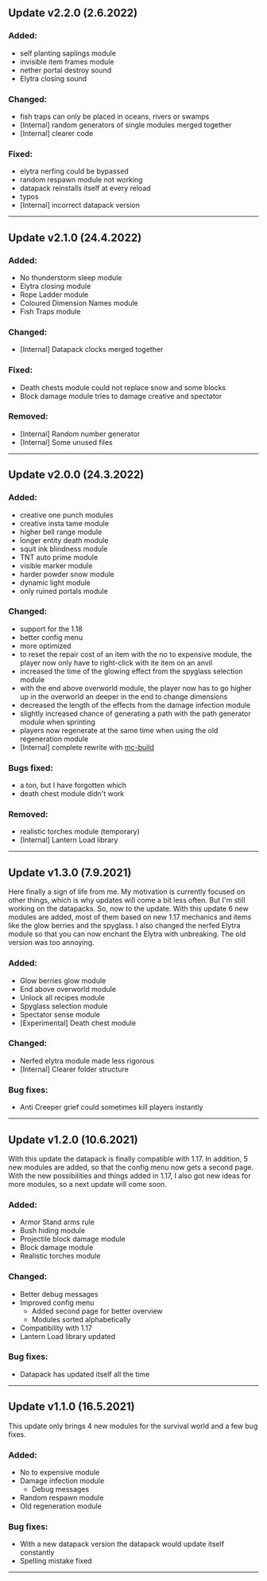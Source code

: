 
## Update v2.2.0 (2.6.2022)

### Added:
 - self planting saplings module
 - invisible item frames module
 - nether portal destroy sound
 - Elytra closing sound

### Changed:
 - fish traps can only be placed in oceans, rivers or swamps
 - [Internal] random generators of single modules merged together
 - [Internal] clearer code

### Fixed:
 - elytra nerfing could be bypassed
 - random respawn module not working
 - datapack reinstalls itself at every reload
 - typos
 - [Internal] incorrect datapack version

***

## Update v2.1.0 (24.4.2022)

### Added:
 - No thunderstorm sleep module
 - Elytra closing module
 - Rope Ladder module
 - Coloured Dimension Names module
 - Fish Traps module

### Changed:
 - [Internal] Datapack clocks merged together

### Fixed:
 - Death chests module could not replace snow and some blocks
 - Block damage module tries to damage creative and spectator

### Removed:
 - [Internal] Random number generator
 - [Internal] Some unused files

***

## Update v2.0.0 (24.3.2022)

### Added:
  - creative one punch modules
  - creative insta tame module
  - higher bell range module
  - longer entity death module
  - squit ink blindness module
  - TNT auto prime module
  - visible marker module
  - harder powder snow module
  - dynamic light module
  - only ruined portals module

### Changed:
  - support for the 1.18
  - better config menu
  - more optimized
  - to reset the repair cost of an item with the no to expensive module, the player now only have to right-click with ite item on an anvil
  - increased the time of the glowing effect from the spyglass selection module
  - with the end above overworld module, the player now has to go higher up in the overworld an deeper in the end to change dimensions
  - decreased the length of the effects from the damage infection module 
  - slightly increased chance of generating a path with the path generator module when sprinting
  - players now regenerate at the same time when using the old regeneration module
  - [Internal] complete rewrite with [mc-build](https://github.com/mc-build/mc-build)

### Bugs fixed:
  - a ton, but I have forgotten which
  - death chest module didn't work

### Removed:
  - realistic torches module (temporary)
  - [Internal] Lantern Load library

***

## Update v1.3.0 (7.9.2021)

Here finally a sign of life from me. My motivation is currently focused on other things, which is why updates will come a bit less often. But I'm still working on the datapacks. So, now to the update.
With this update 6 new modules are added, most of them based on new 1.17 mechanics and items like the glow berries and the spyglass. I also changed the nerfed Elytra module so that you can now enchant the Elytra with unbreaking. The old version was too annoying. 

### Added:
- Glow berries glow module
- End above overworld module
- Unlock all recipes module
- Spyglass selection module
- Spectator sense module
- [Experimental] Death chest module

### Changed:
- Nerfed elytra module made less rigorous
- [Internal] Clearer folder structure

### Bug fixes:
- Anti Creeper grief could sometimes kill players instantly

***

## Update v1.2.0 (10.6.2021)

With this update the datapack is finally compatible with 1.17. In addition, 5 new modules are added, so that the config menu now gets a second page.
With the new possibilities and things added in 1.17, I also got new ideas for more modules, so a next update will come soon.

### Added:
- Armor Stand arms rule
- Bush hiding module
- Projectile block damage module
- Block damage module
- Realistic torches module

### Changed:
- Better debug messages
- Improved config menu
  - Added second page for better overview
  - Modules sorted alphabetically
- Compatibility with 1.17
- Lantern Load library updated

### Bug fixes:
- Datapack has updated itself all the time

***

## Update v1.1.0 (16.5.2021)

This update only brings 4 new modules for the survival world and a few bug fixes.

### Added:
- No to expensive module
- Damage infection module
    - Debug messages
- Random respawn module
- Old regeneration module

### Bug fixes:
- With a new datapack version the datapack would update itself constantly
- Spelling mistake fixed

***
